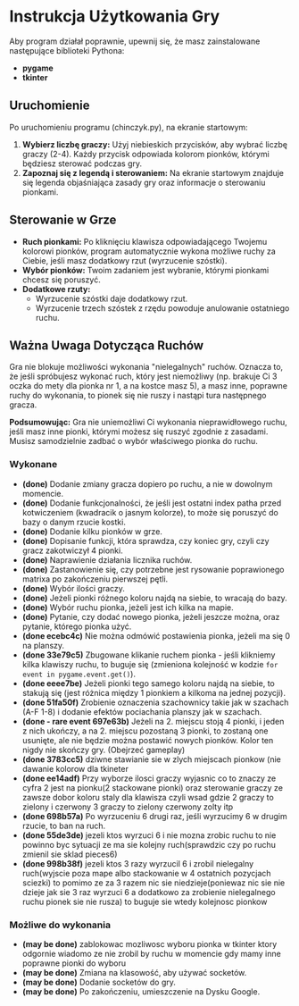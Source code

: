 # Instrukcja Użytkowania Gry

Aby program działał poprawnie, upewnij się, że masz zainstalowane następujące biblioteki Pythona:

-   **pygame**
-   **tkinter**

## Uruchomienie

Po uruchomieniu programu (chinczyk.py), na ekranie startowym:

1.  **Wybierz liczbę graczy:** Użyj niebieskich przycisków, aby wybrać liczbę graczy (2-4). Każdy przycisk odpowiada kolorom pionków, którymi będziesz sterować podczas gry.
2.  **Zapoznaj się z legendą i sterowaniem:** Na ekranie startowym znajduje się legenda objaśniająca zasady gry oraz informacje o sterowaniu pionkami.

## Sterowanie w Grze

*   **Ruch pionkami:** Po kliknięciu klawisza odpowiadającego Twojemu kolorowi pionków, program automatycznie wykona możliwe ruchy za Ciebie, jeśli masz dodatkowy rzut (wyrzucenie szóstki).
*   **Wybór pionków:** Twoim zadaniem jest wybranie, którymi pionkami chcesz się poruszyć.
*   **Dodatkowe rzuty:**
    *   Wyrzucenie szóstki daje dodatkowy rzut.
    *   Wyrzucenie trzech szóstek z rzędu powoduje anulowanie ostatniego ruchu.

## Ważna Uwaga Dotycząca Ruchów

Gra nie blokuje możliwości wykonania "nielegalnych" ruchów. Oznacza to, że jeśli spróbujesz wykonać ruch, który jest niemożliwy (np. brakuje Ci 3 oczka do mety dla pionka nr 1, a na kostce masz 5), a masz inne, poprawne ruchy do wykonania, to pionek się nie ruszy i nastąpi tura następnego gracza.

**Podsumowując:** Gra nie uniemożliwi Ci wykonania nieprawidłowego ruchu, jeśli masz inne pionki, którymi możesz się ruszyć zgodnie z zasadami. Musisz samodzielnie zadbać o wybór właściwego pionka do ruchu.

### Wykonane

- **(done)** Dodanie zmiany gracza dopiero po ruchu, a nie w dowolnym momencie.
- **(done)** Dodanie funkcjonalności, że jeśli jest ostatni index patha przed kotwiczeniem (kwadracik o jasnym kolorze), to może się poruszyć do bazy o danym rzucie kostki.
- **(done)** Dodanie kilku pionków w grze.
- **(done)** Dopisanie funkcji, która sprawdza, czy koniec gry, czyli czy gracz zakotwiczył 4 pionki.
- **(done)** Naprawienie działania licznika ruchów.
- **(done)** Zastanowienie się, czy potrzebne jest rysowanie poprawionego matrixa po zakończeniu pierwszej pętli.
- **(done)** Wybór ilości graczy.
- **(done)** Jeżeli pionki różnego koloru najdą na siebie, to wracają do bazy.
- **(done)** Wybór ruchu pionka, jeżeli jest ich kilka na mapie.
- **(done)** Pytanie, czy dodać nowego pionka, jeżeli jeszcze można, oraz pytanie, którego pionka użyć.
- **(done ecebc4c)** Nie można odmówić postawienia pionka, jeżeli ma się 0 na planszy.
- **(done 33e79c5)** Zbugowane klikanie ruchem pionka - jeśli klikniemy kilka klawiszy ruchu, to buguje się (zmieniona kolejność w kodzie `for event in pygame.event.get()`).
- **(done eeee7be)** Jeżeli pionki tego samego koloru najdą na siebie, to stakują się (jest różnica między 1 pionkiem a kilkoma na jednej pozycji).
- **(done 51fa50f)** Zrobienie oznaczenia szachownicy takie jak w szachach (A-F 1-8) i dodanie efektów pociachania planszy jak w szachach.
- **(done - rare event 697e63b)** Jeżeli na 2. miejscu stoją 4 pionki, i jeden z nich ukończy, a na 2. miejscu pozostaną 3 pionki, to zostaną one usunięte, ale nie będzie 
  można postawić nowych pionków. Kolor ten nigdy nie skończy gry. (Obejrzeć gameplay)
- **(done 3783cc5)** dziwne stawianie sie w zlych miejscach pionkow (nie dawanie kolorow dla tkineter 
- **(done ee14adf)** Przy wyborze ilosci graczy wyjasnic co to znaczy ze cyfra 2 jest na pionku(2 stackowane pionki) oraz sterowanie  graczy ze zawsze dobor koloru staly dla 
  klawisza czyli wsad gdzie 2 graczy to zielony i czerwony 3 graczy to zielony czerwony zolty itp
- **(done 698b57a)** Po wyrzuceniu 6 drugi raz, jeśli wyrzucimy 6 w drugim rzucie, to ban na ruch.
- **(done 55de3de)** jezeli ktos wyrzuci 6 i nie mozna zrobic ruchu to nie powinno byc sytuacji ze ma sie kolejny ruch(sprawdzic czy po ruchu zmienil sie sklad pieces6)
- **(done 998b38f)** jezeli ktos 3 razy wyrzucil 6 i zrobil nielegalny ruch(wyjscie poza mape albo stackowanie w 4 ostatnich pozycjach sciezki) to pomimo ze za 3 razem nic sie niedzieje(poniewaz nic sie nie dzieje jak sie 3 raz wyrzuci 6 a dodatkowo za zrobienie nielegalnego ruchu pionek sie nie rusza) to buguje sie wtedy kolejnosc pionkow
  
### Możliwe do wykonania

- **(may be done)** zablokowac mozliwosc wyboru pionka w tkinter ktory odgornie wiadomo ze nie zrobil by ruchu w momencie gdy mamy inne poprawne pionki do wyboru
- **(may be done)** Zmiana na klasowość, aby używać socketów.
- **(may be done)** Dodanie socketów do gry.
- **(may be done)** Po zakończeniu, umieszczenie na Dysku Google.
  


